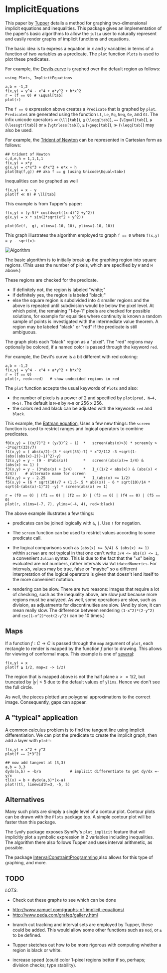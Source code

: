 # ImplicitEquations



This paper by
[Tupper](http://www.dgp.toronto.edu/people/mooncake/papers/SIGGRAPH2001_Tupper.pdf)
details a method for graphing two-dimensional implicit equations and
inequalities. This package gives an
implementation of the  paper's basic algorithms to allow
the `julia` user to naturally represent and easily render graphs of
implicit functions and equations.


The basic idea is to express a equation in $x$ and $y$ variables in terms of a function of two variables as a predicate. The `plot` function `Plots` is used to plot these predicates.




For example, the
[Devils curve](http://www-groups.dcs.st-and.ac.uk/~history/Curves/Devils.html)
is graphed over the default region as follows:

```
using Plots, ImplicitEquations

a,b = -1,2
f(x,y) = y^4 - x^4 + a*y^2 + b*x^2
r = (f ⩵ 0) # \Equal[tab]
plot(r)
```



The `f ⩵ 0` expression above creates a `Predicate` that is graphed by
`plot`.  `Predicate`s are generated using the function `Lt`, `Le`,
`Eq`, `Neq`, `Ge`, and `Gt`. The infix unicode operators `≪`
(`\ll[tab]`), `≦` (`\leqq[tab]`), `⩵` (`\Equal[tab]`), `≶`
(`\lessgtr[tab]`) or `≷` (`\gtrless[tab]`), `≧` (`\geqq[tab]`), `≫`
(`\leqq[tab]`) may also be used.

For example, the
[Trident of Newton](http://www-history.mcs.st-and.ac.uk/Curves/Trident.html)
can be represented in Cartesian form as follows:

```
## trident of Newton
c,d,e,h = 1,1,1,1
f(x,y) = x*y
g(x,y) = c*x^3 + d*x^2 + e*x + h
plot(Eq(f,g)) ## aka f ⩵ g (using Unicode\Equal<tab>)
```


Inequalities can be graphed as well

```
f(x,y) = x - y
plot(f ≪ 0) # \ll[tab]
```

This example is from Tupper's paper:

```
f(x,y) = (y-5)* cos(4sqrt((x-4)^2 +y^2))
g(x,y) = x * sin(2*sqrt(x^2 + y^2))

plot(Ge(f,  g), xlims=(-10, 10), ylims=(-10, 10))
```


This graph illustrates the algorithm employed to graph `f ⩵ 0` where `f(x,y) = y - sqrt(x)`:

![Algorithm](http://i.imgur.com/8Mtmb7v.png)

The basic algorithm is to initially break up the graphing region into
square regions. (This uses the number of pixels, which are specified
by `W` and `H` above.)

These regions are checked for the
predicate.

* If definitely not, the region is labeled "white;"
* if definitely yes, the region is labeled "black;"
* else the square region is subdivided into 4 smaller regions and the
above is repeated until subdivision would be below the pixel level. At
which point, the remaining "1-by-1" pixels are checked for possible
solutions, for example for equalities where continuity is known a
random sample of points is investigated with the intermediate value
theorem. A region may be labeled "black" or "red" if the predicate is
still ambiguous.


The graph plots each "black" region as a "pixel". The "red" regions
may optionally be colored, if a named color is passed through the
keyword `red`.

For example, the Devil's curve is a bit different with red coloring:

```
a,b = -1,2
f(x,y) = y^4 - x^4 + a*y^2 + b*x^2
r = (f ⩵ 0)
plot(r, red=:red)   # show undecided regions in red
```



The `plot` function accepts the usual keywords of `Plots` and also:

* the number of pixels is a power of 2 and specified by `plot(pred, N=4, M=5)`. The default is `M=8` by `N=8` or 256 x 256.
* the colors red and black can be adjusted with the keywords `red` and `black`.





This example, the
[Batman equation](http://yangkidudel.wordpress.com/2011/08/02/love-and-mathematics/),
Uses a few new things: the `screen` function is used to restrict
ranges and logical operators to combine predicates.

```
f0(x,y) = ((x/7)^2 + (y/3)^2 - 1)  *   screen(abs(x)>3) * screen(y > -3*sqrt(33)/7)
f1(x,y) = ( abs(x/2)-(3 * sqrt(33)-7) * x^2/112 -3 +sqrt(1-(abs((abs(x)-2))-1)^2)-y)
f2(x,y) = y - (9 - 8*abs(x))       *   screen((abs(x)>= 3/4) &  (abs(x) <= 1) )
f3(x,y) = y - (3*abs(x) + 3/4)     *   I_((1/2 < abs(x)) & (abs(x) < 3/4))    # alternate name for screen
f4(x,y) = y - 2.25                 *   I_(abs(x) <= 1/2)
f5(x,y) = (6 * sqrt(10)/7 + (1.5-.5 * abs(x)) - 6 * sqrt(10)/14 * sqrt(4-(abs(x)-1)^2) -y) * screen(abs(x) >= 1)

r = (f0 ⩵ 0) | (f1 ⩵ 0) | (f2 ⩵ 0) | (f3 ⩵ 0) | (f4 ⩵ 0) | (f5 ⩵ 0)
plot(r, xlims=(-7, 7), ylims=(-4, 4), red=:black)
```

The above example illustrates a few things:

* predicates can be joined logically with `&`, `|`. Use `!` for negation.

* The `screen` function can be used to restrict values according to
  some predicate call.

* the logical comparisons such as `(abs(x) >= 3/4) & (abs(x) <= 1)`
  within `screen` are not typical in that one can't write `3/4 <=
  abs(x) <= 1`, a convenient `Julian` syntax. This is due to the fact that the "`x`s"
  being evaluated are not numbers, rather intervals via
  `ValidatedNumerics`. For intervals, values may be true, false or
  "maybe" so a different interpretation of the logical operators is
  given that doesn't lend itself to the more convenient notation.

* rendering can be slow. There are two reasons: images that require a
  lot of checking, such as the inequality above, are slow just because
  more regions must be analyzed. As well, some operations are slow,
  such as division, as adjustments for discontinuities are slow. (And
  by slow, it can mean really slow. The difference between rendering
  `(1-x^2)*(2-y^2)` and `csc(1-x^2)*cot(2-y^2)` can be 10 times.)

## Maps

If a function $f:C \rightarrow C$ is passed through the `map` argument
of `plot`, each rectangle to render is mapped by the function $f$
prior to drawing. This allows for viewing of conformal maps. This
example is one of
[several](http://mathfaculty.fullerton.edu/mathews/c2003/ConformalMapDictionary.1.html):

```
f(x,y) = x
plot(f ≧ 1/2, map=z -> 1/z)
```

The region that is mapped above is not the half plane $x >= 1/2$, but
truncated by $|y| < 5$ due to the default values of `ylims`. Hence we
don't see the full circle.

As well, the pieces plotted are polygonal approximations to the
correct image. Consequently, gaps can appear.

## A "typical" application

A common calculus problem is to find the tangent line using implicit
differentiation. We can plot the predicate to create the implicit graph, then add a layer with `plot!`:

```
f(x,y) = x^2 + y^2
plot(f ⩵ 2*3^2)

## now add tangent at (3,3)
a,b = 3,3
dydx(a,b) = -b/a             # implicit differentiate to get dy/dx =-y/x
tl(x) = b + dydx(a,b)*(x-a)
plot!(tl, linewidth=3, -5, 5)
```


## Alternatives

Many such plots are simply a single level of a contour plot. Contour
plots can be drawn with the `Plots` package too. A simple contour plot
will be faster than this package.

The `SymPy` package exposes SymPy's `plot_implicit` feature that will
implicitly plot a symbolic expression in 2 variables including
inequalities. The algorithm there also follows Tupper and uses
interval arithmetic, as possible.

The package
[IntervalConstraintProgramming ](https://github.com/dpsanders/IntervalConstraintProgramming.jl)
also allows for this type of graphing, and more.

## TODO

*LOTS*:

* Check out these graphs to see which can be done
- http://www.xamuel.com/graphs-of-implicit-equations/
- http://www.peda.com/grafeq/gallery.html

* branch cut tracking and interval sets are employed by Tupper, these
  could be added. This would allow some other functions such as `mod`,
  or `±` to be defined.

* Tupper sketches out how to be more rigorous with computing whether a region is black or white.

* increase speed (could color 1-pixel regions better if so, perhaps; division checks; type stability).
